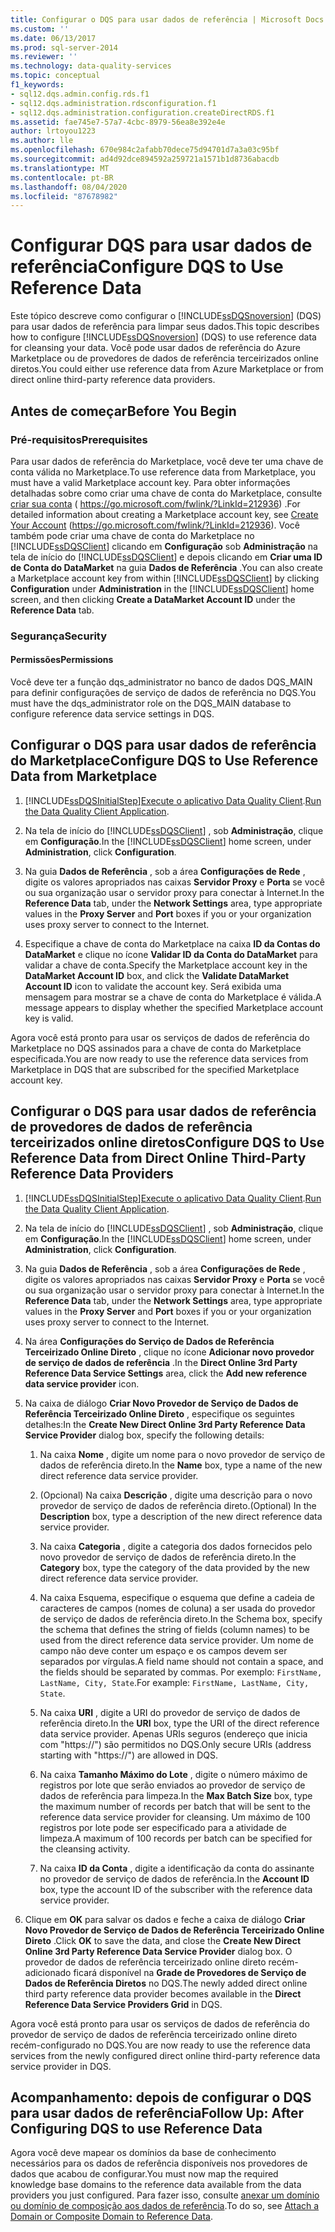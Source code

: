 ```yaml
---
title: Configurar o DQS para usar dados de referência | Microsoft Docs
ms.custom: ''
ms.date: 06/13/2017
ms.prod: sql-server-2014
ms.reviewer: ''
ms.technology: data-quality-services
ms.topic: conceptual
f1_keywords:
- sql12.dqs.admin.config.rds.f1
- sql12.dqs.administration.rdsconfiguration.f1
- sql12.dqs.administration.configuration.createDirectRDS.f1
ms.assetid: fae745e7-57a7-4cbc-8979-56ea8e392e4e
author: lrtoyou1223
ms.author: lle
ms.openlocfilehash: 670e984c2afabb70dece75d94701d7a3a03c95bf
ms.sourcegitcommit: ad4d92dce894592a259721a1571b1d8736abacdb
ms.translationtype: MT
ms.contentlocale: pt-BR
ms.lasthandoff: 08/04/2020
ms.locfileid: "87678982"
---
```

# <a name="configure-dqs-to-use-reference-data"></a><span data-ttu-id="a4b52-102">Configurar DQS para usar dados de referência</span><span class="sxs-lookup"><span data-stu-id="a4b52-102">Configure DQS to Use Reference Data</span></span>
  <span data-ttu-id="a4b52-103">Este tópico descreve como configurar o [!INCLUDE[ssDQSnoversion](../includes/ssdqsnoversion-md.md)] (DQS) para usar dados de referência para limpar seus dados.</span><span class="sxs-lookup"><span data-stu-id="a4b52-103">This topic describes how to configure [!INCLUDE[ssDQSnoversion](../includes/ssdqsnoversion-md.md)] (DQS) to use reference data for cleansing your data.</span></span> <span data-ttu-id="a4b52-104">Você pode usar dados de referência do Azure Marketplace ou de provedores de dados de referência terceirizados online diretos.</span><span class="sxs-lookup"><span data-stu-id="a4b52-104">You could either use reference data from Azure Marketplace or from direct online third-party reference data providers.</span></span>  
  
## <a name="before-you-begin"></a><span data-ttu-id="a4b52-105">Antes de começar</span><span class="sxs-lookup"><span data-stu-id="a4b52-105">Before You Begin</span></span>  
  
###  <a name="prerequisites"></a><a name="Prerequisites"></a> <span data-ttu-id="a4b52-106">Pré-requisitos</span><span class="sxs-lookup"><span data-stu-id="a4b52-106">Prerequisites</span></span>  
 <span data-ttu-id="a4b52-107">Para usar dados de referência do Marketplace, você deve ter uma chave de conta válida no Marketplace.</span><span class="sxs-lookup"><span data-stu-id="a4b52-107">To use reference data from Marketplace, you must have a valid Marketplace account key.</span></span> <span data-ttu-id="a4b52-108">Para obter informações detalhadas sobre como criar uma chave de conta do Marketplace, consulte [criar sua conta](https://go.microsoft.com/fwlink/?LinkId=212936) ( https://go.microsoft.com/fwlink/?LinkId=212936) .</span><span class="sxs-lookup"><span data-stu-id="a4b52-108">For detailed information about creating a Marketplace account key, see [Create Your Account](https://go.microsoft.com/fwlink/?LinkId=212936) (https://go.microsoft.com/fwlink/?LinkId=212936).</span></span> <span data-ttu-id="a4b52-109">Você também pode criar uma chave de conta do Marketplace no [!INCLUDE[ssDQSClient](../includes/ssdqsclient-md.md)] clicando em **Configuração** sob **Administração** na tela de início do [!INCLUDE[ssDQSClient](../includes/ssdqsclient-md.md)] e depois clicando em **Criar uma ID de Conta do DataMarket** na guia **Dados de Referência** .</span><span class="sxs-lookup"><span data-stu-id="a4b52-109">You can also create a Marketplace account key from within [!INCLUDE[ssDQSClient](../includes/ssdqsclient-md.md)] by clicking **Configuration** under **Administration** in the [!INCLUDE[ssDQSClient](../includes/ssdqsclient-md.md)] home screen, and then clicking **Create a DataMarket Account ID** under the **Reference Data** tab.</span></span>  
  
###  <a name="security"></a><a name="Security"></a> <span data-ttu-id="a4b52-110">Segurança</span><span class="sxs-lookup"><span data-stu-id="a4b52-110">Security</span></span>  
  
####  <a name="permissions"></a><a name="Permissions"></a> <span data-ttu-id="a4b52-111">Permissões</span><span class="sxs-lookup"><span data-stu-id="a4b52-111">Permissions</span></span>  
 <span data-ttu-id="a4b52-112">Você deve ter a função dqs_administrator no banco de dados DQS_MAIN para definir configurações de serviço de dados de referência no DQS.</span><span class="sxs-lookup"><span data-stu-id="a4b52-112">You must have the dqs_administrator role on the DQS_MAIN database to configure reference data service settings in DQS.</span></span>  
  
##  <a name="configure-dqs-to-use-reference-data-from-marketplace"></a><a name="Marketplace"></a> <span data-ttu-id="a4b52-113">Configurar o DQS para usar dados de referência do Marketplace</span><span class="sxs-lookup"><span data-stu-id="a4b52-113">Configure DQS to Use Reference Data from Marketplace</span></span>  
  
1.  [!INCLUDE[ssDQSInitialStep](../includes/ssdqsinitialstep-md.md)]<span data-ttu-id="a4b52-114">[Execute o aplicativo Data Quality Client](../../2014/data-quality-services/run-the-data-quality-client-application.md).</span><span class="sxs-lookup"><span data-stu-id="a4b52-114">[Run the Data Quality Client Application](../../2014/data-quality-services/run-the-data-quality-client-application.md).</span></span>  
  
2.  <span data-ttu-id="a4b52-115">Na tela de início do [!INCLUDE[ssDQSClient](../includes/ssdqsclient-md.md)] , sob **Administração**, clique em **Configuração**.</span><span class="sxs-lookup"><span data-stu-id="a4b52-115">In the [!INCLUDE[ssDQSClient](../includes/ssdqsclient-md.md)] home screen, under **Administration**, click **Configuration**.</span></span>  
  
3.  <span data-ttu-id="a4b52-116">Na guia **Dados de Referência** , sob a área **Configurações de Rede** , digite os valores apropriados nas caixas **Servidor Proxy** e **Porta** se você ou sua organização usar o servidor proxy para conectar à Internet.</span><span class="sxs-lookup"><span data-stu-id="a4b52-116">In the **Reference Data** tab, under the **Network Settings** area, type appropriate values in the **Proxy Server** and **Port** boxes if you or your organization uses proxy server to connect to the Internet.</span></span>  
  
4.  <span data-ttu-id="a4b52-117">Especifique a chave de conta do Marketplace na caixa **ID da Contas do DataMarket** e clique no ícone **Validar ID da Conta do DataMarket** para validar a chave de conta.</span><span class="sxs-lookup"><span data-stu-id="a4b52-117">Specify the Marketplace account key in the **DataMarket Account ID** box, and click the **Validate DataMarket Account ID** icon to validate the account key.</span></span> <span data-ttu-id="a4b52-118">Será exibida uma mensagem para mostrar se a chave de conta do Marketplace é válida.</span><span class="sxs-lookup"><span data-stu-id="a4b52-118">A message appears to display whether the specified Marketplace account key is valid.</span></span>  
  
 <span data-ttu-id="a4b52-119">Agora você está pronto para usar os serviços de dados de referência do Marketplace no DQS assinados para a chave de conta do Marketplace especificada.</span><span class="sxs-lookup"><span data-stu-id="a4b52-119">You are now ready to use the reference data services from Marketplace in DQS that are subscribed for the specified Marketplace account key.</span></span>  
  
##  <a name="configure-dqs-to-use-reference-data-from-direct-online-third-party-reference-data-providers"></a><a name="ThirdParty"></a> <span data-ttu-id="a4b52-120">Configurar o DQS para usar dados de referência de provedores de dados de referência terceirizados online diretos</span><span class="sxs-lookup"><span data-stu-id="a4b52-120">Configure DQS to Use Reference Data from Direct Online Third-Party Reference Data Providers</span></span>  
  
1.  [!INCLUDE[ssDQSInitialStep](../includes/ssdqsinitialstep-md.md)]<span data-ttu-id="a4b52-121">[Execute o aplicativo Data Quality Client](../../2014/data-quality-services/run-the-data-quality-client-application.md).</span><span class="sxs-lookup"><span data-stu-id="a4b52-121">[Run the Data Quality Client Application](../../2014/data-quality-services/run-the-data-quality-client-application.md).</span></span>  
  
2.  <span data-ttu-id="a4b52-122">Na tela de início do [!INCLUDE[ssDQSClient](../includes/ssdqsclient-md.md)] , sob **Administração**, clique em **Configuração**.</span><span class="sxs-lookup"><span data-stu-id="a4b52-122">In the [!INCLUDE[ssDQSClient](../includes/ssdqsclient-md.md)] home screen, under **Administration**, click **Configuration**.</span></span>  
  
3.  <span data-ttu-id="a4b52-123">Na guia **Dados de Referência** , sob a área **Configurações de Rede** , digite os valores apropriados nas caixas **Servidor Proxy** e **Porta** se você ou sua organização usar o servidor proxy para conectar à Internet.</span><span class="sxs-lookup"><span data-stu-id="a4b52-123">In the **Reference Data** tab, under the **Network Settings** area, type appropriate values in the **Proxy Server** and **Port** boxes if you or your organization uses proxy server to connect to the Internet.</span></span>  
  
4.  <span data-ttu-id="a4b52-124">Na área **Configurações do Serviço de Dados de Referência Terceirizado Online Direto** , clique no ícone **Adicionar novo provedor de serviço de dados de referência** .</span><span class="sxs-lookup"><span data-stu-id="a4b52-124">In the **Direct Online 3rd Party Reference Data Service Settings** area, click the **Add new reference data service provider** icon.</span></span>  
  
5.  <span data-ttu-id="a4b52-125">Na caixa de diálogo **Criar Novo Provedor de Serviço de Dados de Referência Terceirizado Online Direto** , especifique os seguintes detalhes:</span><span class="sxs-lookup"><span data-stu-id="a4b52-125">In the **Create New Direct Online 3rd Party Reference Data Service Provider** dialog box, specify the following details:</span></span>  
  
    1.  <span data-ttu-id="a4b52-126">Na caixa **Nome** , digite um nome para o novo provedor de serviço de dados de referência direto.</span><span class="sxs-lookup"><span data-stu-id="a4b52-126">In the **Name** box, type a name of the new direct reference data service provider.</span></span>  
  
    2.  <span data-ttu-id="a4b52-127">(Opcional) Na caixa **Descrição** , digite uma descrição para o novo provedor de serviço de dados de referência direto.</span><span class="sxs-lookup"><span data-stu-id="a4b52-127">(Optional) In the **Description** box, type a description of the new direct reference data service provider.</span></span>  
  
    3.  <span data-ttu-id="a4b52-128">Na caixa **Categoria** , digite a categoria dos dados fornecidos pelo novo provedor de serviço de dados de referência direto.</span><span class="sxs-lookup"><span data-stu-id="a4b52-128">In the **Category** box, type the category of the data provided by the new direct reference data service provider.</span></span>  
  
    4.  <span data-ttu-id="a4b52-129">Na caixa Esquema, especifique o esquema que define a cadeia de caracteres de campos (nomes de coluna) a ser usada do provedor de serviço de dados de referência direto.</span><span class="sxs-lookup"><span data-stu-id="a4b52-129">In the Schema box, specify the schema that defines the string of fields (column names) to be used from the direct reference data service provider.</span></span> <span data-ttu-id="a4b52-130">Um nome de campo não deve conter um espaço e os campos devem ser separados por vírgulas.</span><span class="sxs-lookup"><span data-stu-id="a4b52-130">A field name should not contain a space, and the fields should be separated by commas.</span></span> <span data-ttu-id="a4b52-131">Por exemplo: `FirstName, LastName, City, State`.</span><span class="sxs-lookup"><span data-stu-id="a4b52-131">For example: `FirstName, LastName, City, State`.</span></span>  
  
    5.  <span data-ttu-id="a4b52-132">Na caixa **URI** , digite a URI do provedor de serviço de dados de referência direto.</span><span class="sxs-lookup"><span data-stu-id="a4b52-132">In the **URI** box, type the URI of the direct reference data service provider.</span></span> <span data-ttu-id="a4b52-133">Apenas URIs seguros (endereço que inicia com "https://") são permitidos no DQS.</span><span class="sxs-lookup"><span data-stu-id="a4b52-133">Only secure URIs (address starting with "https://") are allowed in DQS.</span></span>  
  
    6.  <span data-ttu-id="a4b52-134">Na caixa **Tamanho Máximo do Lote** , digite o número máximo de registros por lote que serão enviados ao provedor de serviço de dados de referência para limpeza.</span><span class="sxs-lookup"><span data-stu-id="a4b52-134">In the **Max Batch Size** box, type the maximum number of records per batch that will be sent to the reference data service provider for cleansing.</span></span> <span data-ttu-id="a4b52-135">Um máximo de 100 registros por lote pode ser especificado para a atividade de limpeza.</span><span class="sxs-lookup"><span data-stu-id="a4b52-135">A maximum of 100 records per batch can be specified for the cleansing activity.</span></span>  
  
    7.  <span data-ttu-id="a4b52-136">Na caixa **ID da Conta** , digite a identificação da conta do assinante no provedor de serviço de dados de referência.</span><span class="sxs-lookup"><span data-stu-id="a4b52-136">In the **Account ID** box, type the account ID of the subscriber with the reference data service provider.</span></span>  
  
6.  <span data-ttu-id="a4b52-137">Clique em **OK** para salvar os dados e feche a caixa de diálogo **Criar Novo Provedor de Serviço de Dados de Referência Terceirizado Online Direto** .</span><span class="sxs-lookup"><span data-stu-id="a4b52-137">Click **OK** to save the data, and close the **Create New Direct Online 3rd Party Reference Data Service Provider** dialog box.</span></span> <span data-ttu-id="a4b52-138">O provedor de dados de referência terceirizado online direto recém-adicionado ficará disponível na **Grade de Provedores de Serviço de Dados de Referência Diretos** no DQS.</span><span class="sxs-lookup"><span data-stu-id="a4b52-138">The newly added direct online third party reference data provider becomes available in the **Direct Reference Data Service Providers Grid** in DQS.</span></span>  
  
 <span data-ttu-id="a4b52-139">Agora você está pronto para usar os serviços de dados de referência do provedor de serviço de dados de referência terceirizado online direto recém-configurado no DQS.</span><span class="sxs-lookup"><span data-stu-id="a4b52-139">You are now ready to use the reference data services from the newly configured direct online third-party reference data service provider in DQS.</span></span>  
  
##  <a name="follow-up-after-configuring-dqs-to-use-reference-data"></a><a name="FollowUp"></a><span data-ttu-id="a4b52-140">Acompanhamento: depois de configurar o DQS para usar dados de referência</span><span class="sxs-lookup"><span data-stu-id="a4b52-140">Follow Up: After Configuring DQS to use Reference Data</span></span>  
 <span data-ttu-id="a4b52-141">Agora você deve mapear os domínios da base de conhecimento necessários para os dados de referência disponíveis nos provedores de dados que acabou de configurar.</span><span class="sxs-lookup"><span data-stu-id="a4b52-141">You must now map the required knowledge base domains to the reference data available from the data providers you just configured.</span></span> <span data-ttu-id="a4b52-142">Para fazer isso, consulte [anexar um domínio ou domínio de composição aos dados de referência](../../2014/data-quality-services/attach-a-domain-or-composite-domain-to-reference-data.md).</span><span class="sxs-lookup"><span data-stu-id="a4b52-142">To do so, see [Attach a Domain or Composite Domain to Reference Data](../../2014/data-quality-services/attach-a-domain-or-composite-domain-to-reference-data.md).</span></span>  
  
  
